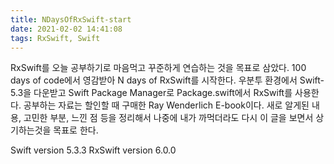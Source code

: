```yaml
---
title: NDaysOfRxSwift-start
date: 2021-02-02 14:41:08
tags: RxSwift, Swift
---
```


RxSwift를 오늘 공부하기로 마음먹고 꾸준하게 연습하는 것을 목표로 삼았다. 100 days of code에서 영감받아 N days of RxSwift를 시작한다.
우분투 환경에서 Swift-5.3을 다운받고 Swift Package Manager로 Package.swift에서 RxSwift를 사용한다.
공부하는 자료는 할인할 때 구매한 Ray Wenderlich E-book이다.
새로 알게된 내용, 고민한 부분, 느낀 점 등을 정리해서 나중에 내가 까먹더라도 다시 이 글을 보면서 상기하는것을 목표로 한다.



Swift version 5.3.3
RxSwift version 6.0.0

